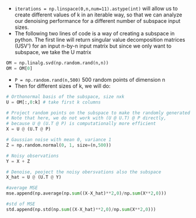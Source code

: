 - `iterations = np.linspace(0,n,num=11).astype(int)` will allow us to create different values of k in an iterable way, so that we can analyze our denoising performance for a different number of subspace input sizes.
- The following two lines of code is a way of creating a subspace in python. The first line will return singular value decomposition matrices (USV') for an input n-by-n input matrix but since we only want to subspace, we take the U matrix
```Python
OM = np.linalg.svd(np.random.rand(n,n))
OM = OM[0]
```
- `P = np.random.rand(n,500)` 500 random points of dimension n
- Then for different sizes of k, we will do:
```Python
# Orthonormal basis of the subspace, size nxk
U = OM[:,0:k] # take first k columns

# Project random points on the subspace to make the randomly generated points to lie in the same subspace
# Note that here, we do not work with (U @ U.T) @ P directly, 
# because U @ (U.T @ P) is computationally more efficient 
X = U @ (U.T @ P)

# Gaussian noise with mean 0, variance 1
Z = np.random.normal(0, 1, size=(n,500))

# Noisy observations
Y = X + Z

# Denoise, peoject the noisy obersvations also the subspace
X_hat = U @ (U.T @ Y)

#average MSE 
mse.append(np.average(np.sum((X-X_hat)**2,0)/np.sum(X**2,0)))

#std of MSE
std.append(np.std(np.sum((X-X_hat)**2,0)/np.sum(X**2,0)))
```